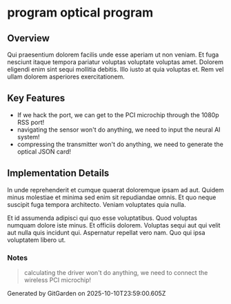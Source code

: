 # program optical program

## Overview
Qui praesentium dolorem facilis unde esse aperiam ut non veniam. Et fuga nesciunt itaque tempora pariatur voluptas voluptate voluptas amet. Dolorem eligendi enim sint sequi mollitia debitis. Illo iusto at quia voluptas et. Rem vel ullam dolorem asperiores exercitationem.

## Key Features
- If we hack the port, we can get to the PCI microchip through the 1080p RSS port!
- navigating the sensor won't do anything, we need to input the neural AI system!
- compressing the transmitter won't do anything, we need to generate the optical JSON card!

## Implementation Details
In unde reprehenderit et cumque quaerat doloremque ipsam ad aut. Quidem minus molestiae et minima sed enim sit repudiandae omnis. Et quo neque suscipit fuga tempora architecto. Veniam voluptates quia nulla.
 Et id assumenda adipisci qui quo esse voluptatibus. Quod voluptas numquam dolore iste minus. Et officiis dolorem. Voluptas sequi aut qui velit aut nulla quis incidunt qui. Aspernatur repellat vero nam. Quo qui ipsa voluptatem libero ut.

### Notes
> calculating the driver won't do anything, we need to connect the wireless PCI microchip!

Generated by GitGarden on 2025-10-10T23:59:00.605Z